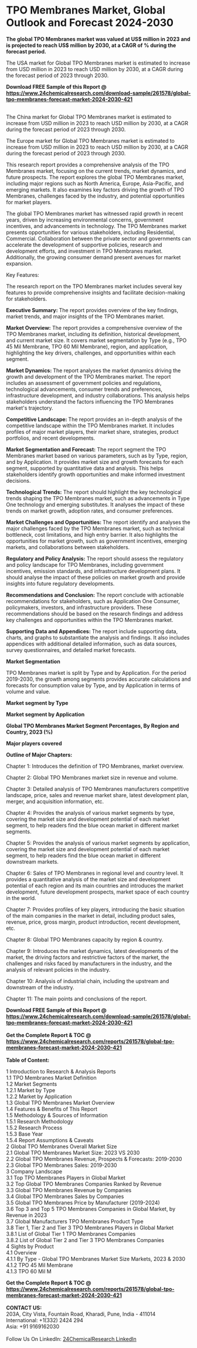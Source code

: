 <h1>TPO Membranes Market, Global Outlook and Forecast 2024-2030</h1><p><strong>The global TPO Membranes market was valued at US$ million in 2023 and is projected to reach US$ million by 2030, at a CAGR of % during the forecast period.</strong></p><p>
</p><p>The USA market for Global TPO Membranes market is estimated to increase from USD million in 2023 to reach USD million by 2030, at a CAGR during the forecast period of 2023 through 2030.</p><div><b>Download FREE Sample of this Report @ 
            <a href="https://www.24chemicalresearch.com/download-sample/261578/global-tpo-membranes-forecast-market-2024-2030-421">
            https://www.24chemicalresearch.com/download-sample/261578/global-tpo-membranes-forecast-market-2024-2030-421</a></b></div><br><p>
</p><p>The China market for Global TPO Membranes market is estimated to increase from USD million in 2023 to reach USD million by 2030, at a CAGR during the forecast period of 2023 through 2030.</p><p>
</p><p>The Europe market for Global TPO Membranes market is estimated to increase from USD million in 2023 to reach USD million by 2030, at a CAGR during the forecast period of 2023 through 2030.</p><p>
</p><p>This research report provides a comprehensive analysis of the TPO Membranes market, focusing on the current trends, market dynamics, and future prospects. The report explores the global TPO Membranes market, including major regions such as North America, Europe, Asia-Pacific, and emerging markets. It also examines key factors driving the growth of TPO Membranes, challenges faced by the industry, and potential opportunities for market players.</p><p>
</p><p>The global TPO Membranes market has witnessed rapid growth in recent years, driven by increasing environmental concerns, government incentives, and advancements in technology. The TPO Membranes market presents opportunities for various stakeholders, including Residential, Commercial. Collaboration between the private sector and governments can accelerate the development of supportive policies, research and development efforts, and investment in TPO Membranes market. Additionally, the growing consumer demand present avenues for market expansion.</p><p>
Key Features:</p><p>
The research report on the TPO Membranes market includes several key features to provide comprehensive insights and facilitate decision-making for stakeholders.</p><p>
<strong>Executive Summary: </strong>The report provides overview of the key findings, market trends, and major insights of the TPO Membranes market.</p><p>
<strong>Market Overview:</strong> The report provides a comprehensive overview of the TPO Membranes market, including its definition, historical development, and current market size. It covers market segmentation by Type (e.g., TPO 45 Mil Membrane, TPO 60 Mil Membrane), region, and application, highlighting the key drivers, challenges, and opportunities within each segment.</p><p>
<strong>Market Dynamics: </strong>The report analyses the market dynamics driving the growth and development of the TPO Membranes market. The report includes an assessment of government policies and regulations, technological advancements, consumer trends and preferences, infrastructure development, and industry collaborations. This analysis helps stakeholders understand the factors influencing the TPO Membranes market's trajectory.</p><p>
<strong>Competitive Landscape: </strong>The report provides an in-depth analysis of the competitive landscape within the TPO Membranes market. It includes profiles of major market players, their market share, strategies, product portfolios, and recent developments.</p><p>
<strong>Market Segmentation and Forecast:</strong> The report segment the TPO Membranes market based on various parameters, such as by Type, region, and by Application. It provides market size and growth forecasts for each segment, supported by quantitative data and analysis. This helps stakeholders identify growth opportunities and make informed investment decisions.</p><p>
<strong>Technological Trends:</strong> The report should highlight the key technological trends shaping the TPO Membranes market, such as advancements in Type One technology and emerging substitutes. It analyses the impact of these trends on market growth, adoption rates, and consumer preferences.</p><p>
<strong>Market Challenges and Opportunities: </strong>The report identify and analyses the major challenges faced by the TPO Membranes market, such as technical bottleneck, cost limitations, and high entry barrier. It also highlights the opportunities for market growth, such as government incentives, emerging markets, and collaborations between stakeholders.</p><p>
<strong>Regulatory and Policy Analysis:</strong> The report should assess the regulatory and policy landscape for TPO Membranes, including government incentives, emission standards, and infrastructure development plans. It should analyse the impact of these policies on market growth and provide insights into future regulatory developments.</p><p>
<strong>Recommendations and Conclusion:</strong> The report conclude with actionable recommendations for stakeholders, such as Application One Consumer, policymakers, investors, and infrastructure providers. These recommendations should be based on the research findings and address key challenges and opportunities within the TPO Membranes market.</p><p>
<strong>Supporting Data and Appendices: </strong>The report include supporting data, charts, and graphs to substantiate the analysis and findings. It also includes appendices with additional detailed information, such as data sources, survey questionnaires, and detailed market forecasts.</p><p>
<strong>Market Segmentation</strong></p><p>
TPO Membranes market is split by Type and by Application. For the period 2019-2030, the growth among segments provides accurate calculations and forecasts for consumption value by Type, and by Application in terms of volume and value.</p><p>
</p><p></p><p>
<strong>Market segment by Type</strong></p><p>
</p><p>
</p><p><strong>Market segment by Application</strong></p><p>
</p><p>
</p><p><strong>Global TPO Membranes Market Segment Percentages, By Region and Country, 2023 (%)</strong></p><p>
</p><p>
</p><p></p><p>
<strong>Major players covered</strong></p><p>
</p><p>
</p><p><strong>Outline of Major Chapters:</strong></p><p>
Chapter 1: Introduces the definition of TPO Membranes, market overview.</p><p>
Chapter 2: Global TPO Membranes market size in revenue and volume.</p><p>
Chapter 3: Detailed analysis of TPO Membranes manufacturers competitive landscape, price, sales and revenue market share, latest development plan, merger, and acquisition information, etc.</p><p>
Chapter 4: Provides the analysis of various market segments by type, covering the market size and development potential of each market segment, to help readers find the blue ocean market in different market segments.</p><p>
Chapter 5: Provides the analysis of various market segments by application, covering the market size and development potential of each market segment, to help readers find the blue ocean market in different downstream markets.</p><p>
Chapter 6: Sales of TPO Membranes in regional level and country level. It provides a quantitative analysis of the market size and development potential of each region and its main countries and introduces the market development, future development prospects, market space of each country in the world.</p><p>
Chapter 7: Provides profiles of key players, introducing the basic situation of the main companies in the market in detail, including product sales, revenue, price, gross margin, product introduction, recent development, etc.</p><p>
Chapter 8: Global TPO Membranes capacity by region &amp; country.</p><p>
Chapter 9: Introduces the market dynamics, latest developments of the market, the driving factors and restrictive factors of the market, the challenges and risks faced by manufacturers in the industry, and the analysis of relevant policies in the industry.</p><p>
Chapter 10: Analysis of industrial chain, including the upstream and downstream of the industry.</p><p>
Chapter 11: The main points and conclusions of the report.</p><div><b>Download FREE Sample of this Report @ 
            <a href="https://www.24chemicalresearch.com/download-sample/261578/global-tpo-membranes-forecast-market-2024-2030-421">
            https://www.24chemicalresearch.com/download-sample/261578/global-tpo-membranes-forecast-market-2024-2030-421</a></b></div><br><div><b>Get the Complete Report & TOC @ 
            <a href="https://www.24chemicalresearch.com/reports/261578/global-tpo-membranes-forecast-market-2024-2030-421">
            https://www.24chemicalresearch.com/reports/261578/global-tpo-membranes-forecast-market-2024-2030-421</a></b></div><br>
            <b>Table of Content:</b><p>1 Introduction to Research & Analysis Reports<br />
    1.1 TPO Membranes Market Definition<br />
    1.2 Market Segments<br />
        1.2.1 Market by Type<br />
        1.2.2 Market by Application<br />
    1.3 Global TPO Membranes Market Overview<br />
    1.4 Features & Benefits of This Report<br />
    1.5 Methodology & Sources of Information<br />
        1.5.1 Research Methodology<br />
        1.5.2 Research Process<br />
        1.5.3 Base Year<br />
        1.5.4 Report Assumptions & Caveats<br />
2 Global TPO Membranes Overall Market Size<br />
    2.1 Global TPO Membranes Market Size: 2023 VS 2030<br />
    2.2 Global TPO Membranes Revenue, Prospects & Forecasts: 2019-2030<br />
    2.3 Global TPO Membranes Sales: 2019-2030<br />
3 Company Landscape<br />
    3.1 Top TPO Membranes Players in Global Market<br />
    3.2 Top Global TPO Membranes Companies Ranked by Revenue<br />
    3.3 Global TPO Membranes Revenue by Companies<br />
    3.4 Global TPO Membranes Sales by Companies<br />
    3.5 Global TPO Membranes Price by Manufacturer (2019-2024)<br />
    3.6 Top 3 and Top 5 TPO Membranes Companies in Global Market, by Revenue in 2023<br />
    3.7 Global Manufacturers TPO Membranes Product Type<br />
    3.8 Tier 1, Tier 2 and Tier 3 TPO Membranes Players in Global Market<br />
        3.8.1 List of Global Tier 1 TPO Membranes Companies<br />
        3.8.2 List of Global Tier 2 and Tier 3 TPO Membranes Companies<br />
4 Sights by Product<br />
    4.1 Overview<br />
        4.1.1 By Type - Global TPO Membranes Market Size Markets, 2023 & 2030<br />
        4.1.2 TPO 45 Mil Membrane<br />
        4.1.3 TPO 60 Mil M</p><div><b>Get the Complete Report & TOC @ 
            <a href="https://www.24chemicalresearch.com/reports/261578/global-tpo-membranes-forecast-market-2024-2030-421">
            https://www.24chemicalresearch.com/reports/261578/global-tpo-membranes-forecast-market-2024-2030-421</a></b></div><br><b>CONTACT US:</b><br>
            203A, City Vista, Fountain Road, Kharadi, Pune, India - 411014<br>
            International: +1(332) 2424 294<br>
            Asia: +91 9169162030 <br><br>
            Follow Us On LinkedIn: <a href="https://www.linkedin.com/company/24chemicalresearch/">24ChemicalResearch LinkedIn</a>